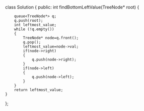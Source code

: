 class Solution {
public:
    int findBottomLeftValue(TreeNode* root) {
        
        queue<TreeNode*> q;
        q.push(root);
        int leftmost_value;
        while (!q.empty())
        {
            TreeNode* node=q.front();
            q.pop();
            leftmost_value=node->val;
            if(node->right)
            {
                q.push(node->right);
            }
            if(node->left)
            {
                q.push(node->left);
            }
        }
        return leftmost_value;
    }
};
